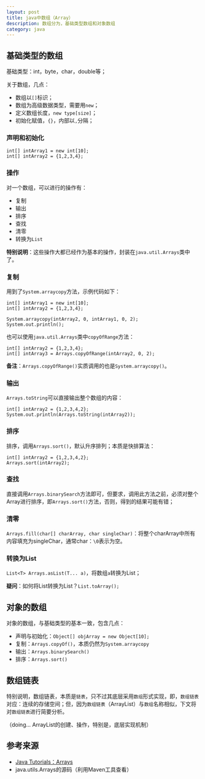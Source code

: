 ```yaml
---
layout: post
title: java中数组（Array）
description: 数组分为，基础类型数组和对象数组
category: java
---
```



## 基础类型的数组

基础类型：int，byte，char，double等；

关于数组，几点：

* 数组以`[]`标识；
* 数组为高级数据类型，需要用`new`；
* 定义数组长度，`new type[size]`；
* 初始化赋值，`{}`，内部以`,`分隔；


### 声明和初始化

	int[] intArray1 = new int[10];
	int[] intArray2 = {1,2,3,4};

	
### 操作

对一个数组，可以进行的操作有：

* 复制
* 输出
* 排序
* 查找
* 清零
* 转换为`List`

**特别说明**：这些操作大都已经作为基本的操作，封装在`java.util.Arrays`类中了。

### 复制

用到了`System.arraycopy`方法，示例代码如下：

	int[] intArray1 = new int[10];
	int[] intArray2 = {1,2,3,4};
	
	System.arraycopy(intArray2, 0, intArray1, 0, 2);
	System.out.println();

也可以使用`java.util.Arrays`类中`copyOfRange`方法：

	int[] intArray2 = {1,2,3,4};
	int[] intArray3 = Arrays.copyOfRange(intArray2, 0, 2);

**备注**：`Arrays.copyOfRange()`实质调用的也是`System.arraycopy()`。

### 输出


`Arrays.toString`可以直接输出整个数组的内容：

	int[] intArray2 = {1,2,3,4,2};
	System.out.println(Arrays.toString(intArray2));



### 排序

排序，调用`Arrays.sort()`，默认升序排列；本质是快排算法：

	int[] intArray2 = {1,2,3,4,2};
	Arrays.sort(intArray2);



### 查找


直接调用`Arrays.binarySearch`方法即可，但要求，调用此方法之前，必须对整个Array进行排序，即`Arrays.sort()`方法，否则，得到的结果可能有错；


### 清零

`Arrays.fill(char[] charArray, char singleChar)`：将整个charArray中所有内容填充为singleChar，通常char：`\0`表示为空。


### 转换为List

`List<T> Arrays.asList(T... a)`，将数组`a`转换为List；

**疑问**：如何将List转换为List？`List.toArray();`


## 对象的数组

对象的数组，与基础类型的基本一致，包含几点：

* 声明与初始化：`Object[] objArray = new Object[10];`
* 复制：`Arrays.copyOf()`，本质仍然为`System.arraycopy`
* 输出：`Arrays.binarySearch()`
* 排序：`Arrays.sort()`




## 数组链表

特别说明，数组链表，本质是`链表`，只不过其底层采用`数组`形式实现，即，`数组链表`对应：连续的存储空间；但，因为`数组链表`（ArrayList）与`数组`名称相似，下文将对`数组链表`进行简要分析。


（doing... ArrayList的创建、操作，特别是，底层实现机制）




## 参考来源


* [Java Tutorials：Arrays][Java Tutorials：Arrays]
* java.utils.Arrays的源码（利用Maven工具查看）








[NingG]:    						http://ningg.github.com  "NingG"
[Java Tutorials：Arrays]:			http://docs.oracle.com/javase/tutorial/java/nutsandbolts/arrays.html





